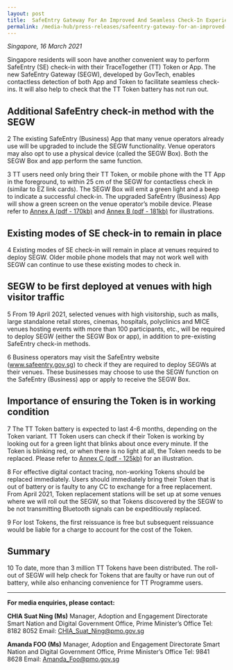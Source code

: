 ```yaml
---
layout: post
title:  SafeEntry Gateway For An Improved And Seamless Check-In Experience
permalink: /media-hub/press-releases/safeentry-gateway-for-an-improved-and-seamless-check-in-experience
---
```


_Singapore, 16 March 2021_

Singapore residents will soon have another convenient way to perform SafeEntry (SE) check-in with their TraceTogether (TT) Token or App. The new SafeEntry Gateway (SEGW), developed by GovTech, enables contactless detection of both App and Token to facilitate seamless check-ins. It will also help to check that the TT Token battery has not run out.

## Additional SafeEntry check-in method with the SEGW

2 The existing SafeEntry (Business) App that many venue operators already use will be upgraded to include the SEGW functionality. Venue operators may also opt to use a physical device (called the SEGW Box). Both the SEGW Box and app perform the same function.

3 TT users need only bring their TT Token, or mobile phone with the TT App in the foreground, to within 25 cm of the SEGW for contactless check in (similar to EZ link cards). The SEGW Box will emit a green light and a beep to indicate a successful check-in. The upgraded SafeEntry (Business) App will show a green screen on the venue operator’s mobile device. Please refer to  [Annex A (pdf - 170kb)](/files/press-releases/2021/sndgg-press-release-safeentry-gateway-launch-annex-a.pdf)  and  [Annex B (pdf - 181kb)](/files/press-releases/2021/sndgg-press-release-safeentry-gateway-launch-annex-b.pdf)  for illustrations.

## Existing modes of SE check-in to remain in place 

4 Existing modes of SE check-in will remain in place at venues required to deploy SEGW. Older mobile phone models that may not work well with SEGW can continue to use these existing modes to check in.

## SEGW to be first deployed at venues with high visitor traffic

5 From 19 April 2021, selected venues with high visitorship, such as malls, large standalone retail stores, cinemas, hospitals, polyclinics and MICE venues hosting events with more than 100 participants, etc., will be required to deploy SEGW (either the SEGW Box or app), in addition to pre-existing SafeEntry check-in methods.

6 Business operators may visit the SafeEntry website (<a href="www.safeentry.gov.sg" target="_blank">www.safeentry.gov.sg</a>) to check if they are required to deploy SEGWs at their venues. These businesses may choose to use the SEGW function on the SafeEntry (Business) app or apply to receive the SEGW Box.

## Importance of ensuring the Token is in working condition 

7 The TT Token battery is expected to last 4-6 months, depending on the Token variant. TT Token users can check if their Token is working by looking out for a green light that blinks about once every minute. If the Token is blinking red, or when there is no light at all, the Token needs to be replaced. Please refer to  [Annex C (pdf - 125kb)](/files/press-releases/2021/sndgg-press-release-safeentry-gateway-launch-annex-c.pdf)  for an illustration.

8 For effective digital contact tracing, non-working Tokens should be replaced immediately. Users should immediately bring their Token that is out of battery or is faulty to any CC to exchange for a free replacement. From April 2021, Token replacement stations will be set up at some venues where we will roll out the SEGW, so that Tokens discovered by the SEGW to be not transmitting Bluetooth signals can be expeditiously replaced.

9 For lost Tokens, the first reissuance is free but subsequent reissuance would be liable for a charge to account for the cost of the Token.

## Summary

10 To date, more than 3 million TT Tokens have been distributed. The roll-out of SEGW will help check for Tokens that are faulty or have run out of battery, while also enhancing convenience for TT Programme users.

---

**For media enquiries, please contact:**

**CHIA Suat Ning (Ms)**
Manager, Adoption and Engagement Directorate
Smart Nation and Digital Government Office, Prime Minister’s Office
Tel: 8182 8052
Email:  [CHIA_Suat_Ning@pmo.gov.sg](mailto:CHIA_Suat_Ning@pmo.gov.sg)

**Amanda FOO (Ms)**
Manager, Adoption and Engagement Directorate
Smart Nation and Digital Government Office, Prime Minister’s Office
Tel: 9841 8628
Email:  [Amanda_Foo@pmo.gov.sg](mailto:amanda_foo@pmo.gov.sg)
